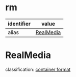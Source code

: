# rm
| identifier     | value
| -------------- | -----
| alias          | [RealMedia](#realmedia)
# RealMedia
classification: [container format](container.md)
